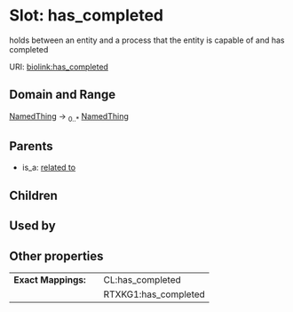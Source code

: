 
# Slot: has_completed


holds between an entity and a process that the entity is capable of and has completed

URI: [biolink:has_completed](https://w3id.org/biolink/vocab/has_completed)


## Domain and Range

[NamedThing](NamedThing.md) &#8594;  <sub>0..\*</sub> [NamedThing](NamedThing.md)

## Parents

 *  is_a: [related to](related_to.md)

## Children


## Used by


## Other properties

|  |  |  |
| --- | --- | --- |
| **Exact Mappings:** | | CL:has_completed |
|  | | RTXKG1:has_completed |

